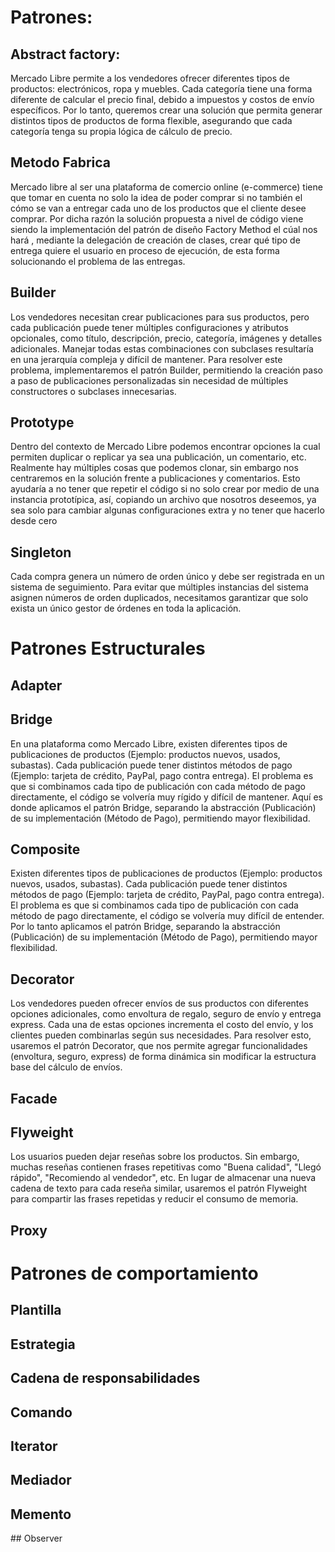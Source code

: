 # Patrones: 

## Abstract factory: 
Mercado Libre permite a los vendedores ofrecer diferentes tipos de productos: electrónicos, ropa y muebles. Cada categoría tiene una forma diferente de calcular el precio final, debido a impuestos y costos de envío específicos.
Por lo tanto, queremos crear una solución que permita generar distintos tipos de productos de forma flexible, asegurando que cada categoría tenga su propia lógica de cálculo de precio.

## Metodo Fabrica 
Mercado libre al ser una plataforma de comercio online (e-commerce) tiene que tomar en cuenta no solo la idea de poder comprar si no también el cómo se van a entregar cada uno de los productos que el cliente desee comprar. 
Por dicha razón la solución propuesta a nivel de código viene siendo la implementación del patrón de diseño Factory Method el cúal nos hará , mediante la delegación de creación de clases, crear qué tipo de entrega quiere el usuario en proceso de ejecución, de esta forma solucionando el problema de las entregas.

## Builder
 Los vendedores necesitan crear publicaciones para sus productos, pero cada publicación puede tener múltiples configuraciones y atributos opcionales, como título, descripción, precio, categoría, imágenes y detalles adicionales. Manejar todas estas combinaciones con subclases resultaría en una jerarquía compleja y difícil de mantener.
Para resolver este problema, implementaremos el patrón Builder, permitiendo la creación paso a paso de publicaciones personalizadas sin necesidad de múltiples constructores o subclases innecesarias.

## Prototype
Dentro del contexto de Mercado Libre podemos encontrar opciones la cual permiten duplicar o replicar ya sea una publicación, un comentario, etc. Realmente hay múltiples cosas que podemos clonar, sin embargo nos centraremos en la solución frente a publicaciones y comentarios.
	Esto ayudaría a no tener que repetir el código si no solo crear por medio de una instancia prototípica, así, copiando un archivo que nosotros deseemos, ya sea solo para cambiar algunas configuraciones extra y no tener que hacerlo desde cero

## Singleton
Cada compra genera un número de orden único y debe ser registrada en un sistema de seguimiento. Para evitar que múltiples instancias del sistema asignen números de orden duplicados, necesitamos garantizar que solo exista un único gestor de órdenes en toda la aplicación.

# Patrones Estructurales 

## Adapter

## Bridge
En una plataforma como Mercado Libre, existen diferentes tipos de publicaciones de productos (Ejemplo: productos nuevos, usados, subastas). Cada publicación puede tener distintos métodos de pago (Ejemplo: tarjeta de crédito, PayPal, pago contra entrega).
El problema es que si combinamos cada tipo de publicación con cada método de pago directamente, el código se volvería muy rígido y difícil de mantener. Aquí es donde aplicamos el patrón Bridge, separando la abstracción (Publicación) de su implementación (Método de Pago), permitiendo mayor flexibilidad.	

## Composite
Existen diferentes tipos de publicaciones de productos (Ejemplo: productos nuevos, usados, subastas). Cada publicación puede tener distintos métodos de pago (Ejemplo: tarjeta de crédito, PayPal, pago contra entrega).
El problema es que si combinamos cada tipo de publicación con cada método de pago directamente, el código se volvería muy difícil de entender. Por lo tanto aplicamos el patrón Bridge, separando la abstracción (Publicación) de su implementación (Método de Pago), permitiendo mayor flexibilidad.


## Decorator
Los vendedores pueden ofrecer envíos de sus productos con diferentes opciones adicionales, como envoltura de regalo, seguro de envío y entrega express. Cada una de estas opciones incrementa el costo del envío, y los clientes pueden combinarlas según sus necesidades.
Para resolver esto, usaremos el patrón Decorator, que nos permite agregar funcionalidades (envoltura, seguro, express) de forma dinámica sin modificar la estructura base del cálculo de envíos.

## Facade

## Flyweight
Los usuarios pueden dejar reseñas sobre los productos. Sin embargo, muchas reseñas contienen frases repetitivas como "Buena calidad", "Llegó rápido", "Recomiendo al vendedor", etc. En lugar de almacenar una nueva cadena de texto para cada reseña similar, usaremos el patrón Flyweight para compartir las frases repetidas y reducir el consumo de memoria.

## Proxy
# Patrones de comportamiento 

## Plantilla

## Estrategia

## Cadena de responsabilidades 

## Comando

## Iterator 

## Mediador

## Memento

## Observer
